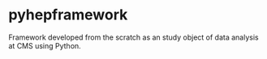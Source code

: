 # pyhepframework

Framework developed from the scratch as an study object of data analysis at CMS using Python.
